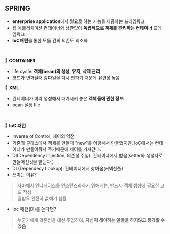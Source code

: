 ## SPRING

- **enterprise application**에서 필요로 하는 기능을 제공하는 프레임워크
- 웹 애플리케이션 컨테이너와 상관없이 **독립적으로 객체를 관리하는 컨테이너** 프레임워크
- **IoC패턴**을 통한 모듈 간의 의존도 최소화

<br>

:star2: **CONTAINER**

- life cycle: **객체(bean)의 생성, 유지, 삭제 관리**
- 코드가 변화될때 컴파일을 다시 안하기 때문에 유연성 높음

:link: **XML**

- 컨테이너가 미리 생성해서 대기시켜 놓은 **객체들에 관한 정보**
- bean 설정 file

<br>

:star2: **IoC 패턴**

- Inverse of Control, 제어의 역전
- 기존의 클래스에서 객체를 만들때 "new"를 이용해서 만들었지만, IoC에서는 컨테이너가 만들어줘서 주기때문에 제어를 가져간다.
- DI(Dependency Injection, 의존성 주입): 컨테이너에서 받음(setter와 생성자로 만들어진것을 받는다.)
- DL(Dependecy Lookup): 컨테이너에서 찾아옴(커넥션풀)
- 쓰이는 이유? 
> 자바에서 인터페이스를 인스턴스화하기 위해서는, 반드시 객체 생성에 필요한 코드 작성 <br>
> 결합도 완전히 없애기 힘듬
- Ioc 패턴(DI)를 쓴다면?
> 누군가에게 의존성을 대신 주입하여, **자신이 해야하는 일들을 하지않고 통과할 수 있음**

